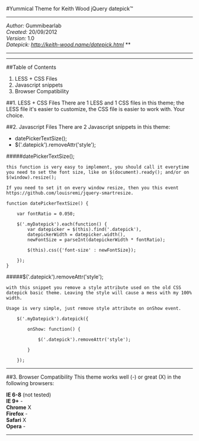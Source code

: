 #Yummical Theme for Keith Wood jQuery datepick™  
***
*Author:* Gummibearlab  
*Created:* 20/09/2012  
*Version:* 1.0  
*Datepick: http://keith-wood.name/datepick.html*
**
***

***
##Table of Contents
1. LESS + CSS Files
2. Javascript snippets
3. Browser Compatibility

##1. LESS + CSS Files
There are 1 LESS and 1 CSS files in this theme; the LESS file it's easier to customize, the CSS file is easier to work with. 
Your choice.

 
##2. Javascript Files
There are 2 Javascript snippets in this theme:
 
* datePickerTextSize();
* $('.datepick').removeAttr('style'); 
 
 
 
#####datePickerTextSize();

	this function is very easy to implement, you should call it everytime you need to set the font size, like on $(document).ready(); and/or on $(window).resize();
	
	If you need to set it on every window resize, then you this event https://github.com/louisremi/jquery-smartresize.

	function datePickerTextSize() {
	
		var fontRatio = 0.050;
		
		$('.myDatepick').each(function() {
			var datepicker = $(this).find('.datepick'),
			datepickerWidth = datepicker.width(),
			newFontSize = parseInt(datepickerWidth * fontRatio);
	
			$(this).css({'font-size' : newFontSize});

		});
	}

#####$('.datepick').removeAttr('style'); 

	with this snippet you remove a style attribute used on the old CSS datepick basic theme. Leaving the style will cause a mess with my 100% width. 
	
	Usage is very simple, just remove style attribute on onShow event.
	
		$('.myDatepick').datepick({
				
			onShow: function() { 
	
	        	$('.datepick').removeAttr('style'); 
	
	        }
	
		});	
	

***

##3. Browser Compatibility
This theme works well (-) or great (X) in the following browsers:
 
**IE 6-8** (not tested)  
**IE 9+** -  
**Chrome** X  
**Firefox** -  
**Safari** X  
**Opera** -
***